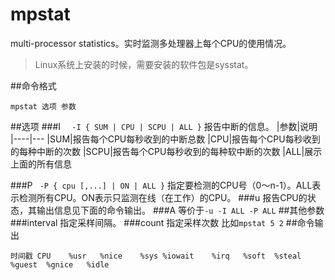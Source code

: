 mpstat
======
multi-processor statistics。实时监测多处理器上每个CPU的使用情况。
>Linux系统上安装的时候，需要安装的软件包是sysstat。

##命令格式

    mpstat 选项 参数
##选项
###I
`  -I { SUM | CPU | SCPU | ALL }`
报告中断的信息。 
|参数|说明
|----|---
|SUM|报告每个CPU每秒收到的中断总数
|CPU|报告每个CPU每秒收到的每种中断的次数
|SCPU|报告每个CPU每秒收到的每种软中断的次数
|ALL|展示上面的所有信息

###P
` -P { cpu [,...] | ON | ALL }`
指定要检测的CPU号（0～n-1）。ALL表示检测所有CPU。ON表示只监测在线（在工作）的CPU。
###u
报告CPU的状态，其输出信息见下面的命令输出。
###A
等价于`-u -I ALL -P ALL`
##其他参数
###interval
指定采样间隔。
###count
指定采样次数
比如`mpstat 5 2`
##命令输出
```
时间戳 CPU    %usr   %nice    %sys %iowait    %irq   %soft  %steal  %guest  %gnice   %idle
```

